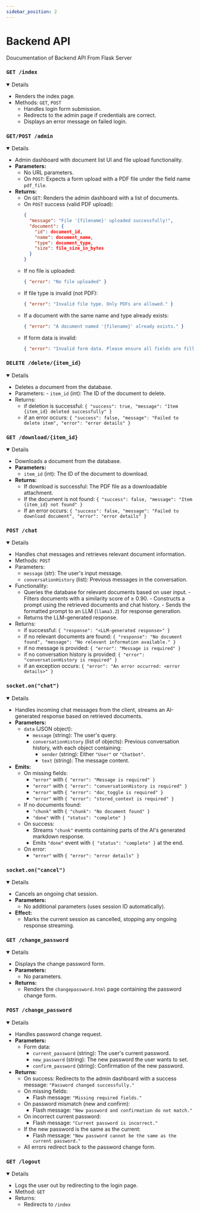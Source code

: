 ```yaml
---
sidebar_position: 2
---
```


<!--Overview Section-->
# Backend API 

Doucumentation of Backend API From Flask Server

### `GET /index`
<details open="True"> 

- Renders the index page. 
- Methods: `GET`, `POST` 
    - Handles login form submission. 
	- Redirects to the admin page if credentials are correct. 
	- Displays an error message on failed login. 

</details> 


### `GET/POST /admin`
<details open="true"> 
	
- Admin dashboard with document list UI and file upload functionality.
- **Parameters:** 
  - No URL parameters.
  - On `POST`: Expects a form upload with a PDF file under the field name `pdf_file`.
- **Returns:** 
  - On `GET`: Renders the admin dashboard with a list of documents.
  - On `POST` success (valid PDF upload): 
    ```json
    {
      "message": "File '{filename}' uploaded successfully!",
      "document": {
        "id": document_id,
        "name": document_name,
        "type": document_type,
        "size": file_size_in_bytes
      }
    }
    ```
  - If no file is uploaded: 
    ```json
    { "error": "No file uploaded" }
    ```
  - If file type is invalid (not PDF): 
    ```json
    { "error": "Invalid file type. Only PDFs are allowed." }
    ```
  - If a document with the same name and type already exists:
    ```json
    { "error": "A document named '{filename}' already exists." }
    ```
  - If form data is invalid:
    ```json
    { "error": "Invalid form data. Please ensure all fields are filled correctly." }
    ```

</details>

### `DELETE /delete/{item_id}`
<details open="True"> 
	
- Deletes a document from the database. 
- Parameters: - `item_id` (int): The ID of the document to delete. 
- Returns: 
  - if deletion is successful: `{ "success": true, "message": "Item {item_id} deleted successfully" }` 
  - if an error occurs:  `{ "success": false, "message": "Failed to delete item", "error": "error details" }`
 
</details>

### `GET /download/{item_id}`
<details open="true"> 
	
- Downloads a document from the database.
- **Parameters:** 
  - `item_id` (int): The ID of the document to download.
- **Returns:** 
  - If download is successful: The PDF file as a downloadable attachment.
  - If the document is not found: `{ "success": false, "message": "Item {item_id} not found" }`
  - If an error occurs: `{ "success": false, "message": "Failed to download document", "error": "error details" }`
 
</details>


### `POST /chat`
<details open="True"> 
	
- Handles chat messages and retrieves relevant document information. 
- Methods: `POST` 
- Parameters:
  - `message` (str): The user's input message. 
  - `conversationHistory` (list): Previous messages in the conversation. 
- Functionality: 
	- Queries the database for relevant documents based on user input. - Filters documents with a similarity score of ≥ 0.90. - Constructs a prompt using the retrieved documents and chat history. - Sends the formatted prompt to an LLM (`llama3.2`) for response generation. 
    - Returns the LLM-generated response. 
- Returns: 
   - if successful: `{ "response": "<LLM-generated response>" }` 
   - if no relevant documents are found: `{ "response": "No document found", "message": "No relevant information available." }`  
   - if no message is provided: `{ "error": "Message is required" }` 
   - if no conversation history is provided: `{ "error": "conversationHistory is required" }` 
   - if an exception occurs: `{ "error": "An error occurred: <error details>" }`
</details>

### `socket.on("chat")`
<details open="true"> 
	
- Handles incoming chat messages from the client, streams an AI-generated response based on retrieved documents.
- **Parameters:** 
  - `data` (JSON object):
    - `message` (string): The user's query.
    - `conversationHistory` (list of objects): Previous conversation history, with each object containing:
      - `sender` (string): Either `"User"` or `"Chatbot"`.
      - `text` (string): The message content.
- **Emits:** 
  - On missing fields:
    - `"error"` with `{ "error": "Message is required" }`
    - `"error"` with `{ "error": "conversationHistory is required" }`
    - `"error"` with `{ "error": "doc_toggle is required" }`
    - `"error"` with `{ "error": "stored_context is required" }`
  - If no documents found:
    - `"chunk"` with `{ "chunk": "No document found" }`
    - `"done"` with `{ "status": "complete" }`
  - On success:
    - Streams `"chunk"` events containing parts of the AI's generated markdown response.
    - Emits `"done"` event with `{ "status": "complete" }` at the end.
  - On error:
    - `"error"` with `{ "error": "error details" }`

</details>

### `socket.on("cancel")`
<details open="true"> 
	
- Cancels an ongoing chat session.
- **Parameters:** 
  - No additional parameters (uses session ID automatically).
- **Effect:** 
  - Marks the current session as cancelled, stopping any ongoing response streaming.

</details>


### `GET /change_password`
<details open="true"> 
	
- Displays the change password form.
- **Parameters:** 
  - No parameters.
- **Returns:** 
  - Renders the `changepassword.html` page containing the password change form.

</details>

### `POST /change_password`
<details open="true"> 
	
- Handles password change request.
- **Parameters:** 
  - Form data:
    - `current_password` (string): The user's current password.
    - `new_password` (string): The new password the user wants to set.
    - `confirm_password` (string): Confirmation of the new password.
- **Returns:** 
  - On success: Redirects to the admin dashboard with a success message: `"Password changed successfully."`
  - On missing fields:
    - Flash message: `"Missing required fields."`
  - On password mismatch (new and confirm):
    - Flash message: `"New password and confirmation do not match."`
  - On incorrect current password:
    - Flash message: `"Current password is incorrect."`
  - If the new password is the same as the current:
    - Flash message: `"New password cannot be the same as the current password."`
  - All errors redirect back to the password change form.

</details>

		
### `GET /logout`
<details open="True"> 
	
- Logs the user out by redirecting to the login page. 
- Method: `GET` 
- Returns:
  - Redirects to `/index`
 
</details>
